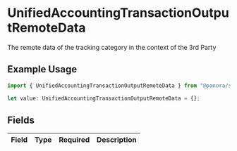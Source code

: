 # UnifiedAccountingTransactionOutputRemoteData

The remote data of the tracking category in the context of the 3rd Party

## Example Usage

```typescript
import { UnifiedAccountingTransactionOutputRemoteData } from "@panora/sdk/models/components";

let value: UnifiedAccountingTransactionOutputRemoteData = {};
```

## Fields

| Field       | Type        | Required    | Description |
| ----------- | ----------- | ----------- | ----------- |